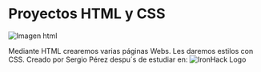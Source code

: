 # Proyectos HTML y CSS
![Imagen html](https://www.google.com/imgres?imgurl=https%3A%2F%2Fwww.yunbitsoftware.com%2Fblog%2Fwp-content%2Fuploads%2F2017%2F09%2Fimg_html_css_reference-1200x742.png&imgrefurl=https%3A%2F%2Fwww.yunbitsoftware.com%2Fblog%2F2017%2F09%2F14%2Fhtml-css-reference-guias-consulta-etiquetas-atributos-propiedades%2F&tbnid=9BA6xZ5A0vWDYM&vet=12ahUKEwikhoqe0eDqAhVJlxoKHc2IBEQQMygfegUIARDwAQ..i&docid=lPFc2aVxOb9V5M&w=1200&h=742&q=imagen%20html%20y%20css&client=ubuntu&ved=2ahUKEwikhoqe0eDqAhVJlxoKHc2IBEQQMygfegUIARDwAQ)

Mediante HTML crearemos varias páginas Webs.
Les daremos estilos con CSS.
Creado por Sergio Pérez despu´s de estudiar en:
![IronHack Logo](https://s3-eu-west-1.amazonaws.com/ih-materials/uploads/upload_d5c5793015fec3be28a63c4fa3dd4d55.png)